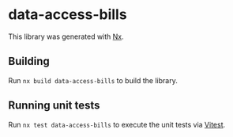 # data-access-bills

This library was generated with [Nx](https://nx.dev).

## Building

Run `nx build data-access-bills` to build the library.

## Running unit tests

Run `nx test data-access-bills` to execute the unit tests via [Vitest](https://vitest.dev/).
